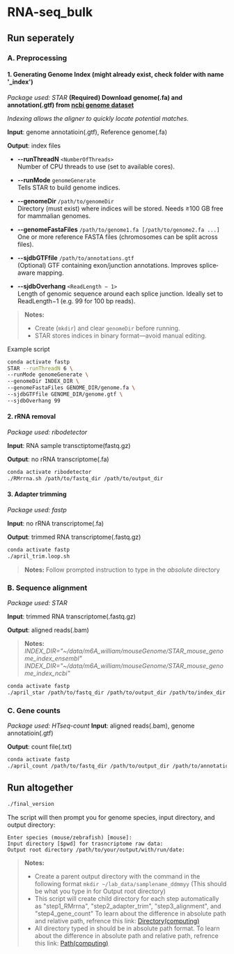 # RNA-seq_bulk

## Run seperately

### A. Preprocessing

#### 1. Generating Genome Index (might already exist, check folder with name '_index')
*Package used: STAR*
**(Required) Download genome(.fa) and annotation(.gtf) from [ncbi genome dataset](https://www.ncbi.nlm.nih.gov/datasets/genome/)**

*Indexing allows the aligner to quickly locate potential matches.*

**Input**: genome annotatioin(.gtf), Reference genome(.fa)

**Output**: index files

- **--runThreadN** `<NumberOfThreads>`  
  Number of CPU threads to use (set to available cores).

- **--runMode** `genomeGenerate`  
  Tells STAR to build genome indices.

- **--genomeDir** `/path/to/genomeDir`  
  Directory (must exist) where indices will be stored. Needs ≥100 GB free for mammalian genomes.

- **--genomeFastaFiles** `/path/to/genome1.fa [/path/to/genome2.fa ...]`  
  One or more reference FASTA files (chromosomes can be split across files).

- **--sjdbGTFfile** `/path/to/annotations.gtf`  
  (Optional) GTF containing exon/junction annotations. Improves splice‐aware mapping.

- **--sjdbOverhang** `<ReadLength − 1>`  
  Length of genomic sequence around each splice junction. Ideally set to ReadLength−1 (e.g. 99 for 100 bp reads).

> **Notes:**  
> - Create (`mkdir`) and clear `genomeDir` before running.  
> - STAR stores indices in binary format—avoid manual editing.  

Example script

```bash
conda activate fastp
STAR --runThreadN 6 \
--runMode genomeGenerate \
--genomeDir INDEX_DIR \
--genomeFastaFiles GENOME_DIR/genome.fa \
--sjdbGTFfile GENOME_DIR/genome.gtf \
--sjdbOverhang 99
```

#### 2. rRNA removal
*Package used: ribodetector*

**Input**: RNA sample transctiptome(fastq.gz)

**Output**: no rRNA transcriptome(.fa)

```bash
conda activate ribodetector
./RMrrna.sh /path/to/fastq_dir /path/to/output_dir
```

#### 3. Adapter trimming
*Package used: fastp*

**Input**: no rRNA transcriptome(.fa)

**Output**: trimmed RNA transcriptome(.fastq.gz)

```bash
conda activate fastp
./april_trim.loop.sh
```
> **Notes:**
> Follow prompted instruction to type in the *absolute* directory

### B. Sequence alignment
*Package used: STAR*

**Input**: trimmed RNA transcriptome(.fastq.gz)

**Output**: aligned reads(.bam)

> **Notes:**  
> *INDEX_DIR="~/data/m6A_william/mouseGenome/STAR_mouse_genome_index_ensembl"*
> *INDEX_DIR="~/data/m6A_william/mouseGenome/STAR_mouse_genome_index_ncbi"*

```bash
conda activate fastp
./april_star /path/to/fastq_dir /path/to/output_dir /path/to/index_dir
```

### C. Gene counts
*Package used: HTseq-count*
**Input**: aligned reads(.bam), genome annotatioin(.gtf)

**Output**: count file(.txt)

```bash
conda activate fastp
./april_count /path/to/fastq_dir /path/to/output_dir /path/to/annotation_dir
```

## Run altogether

```bash
./final_version
```
The script will then prompt you for genome species, input directory, and output directory:
```
Enter species (mouse/zebrafish) [mouse]: 
Input directory [$pwd] for trasncriptome raw data: 
Output root directory /path/to/your/output/with/run/date: 
```
> **Notes:** 
> - Create a parent output directory with the command in the following format ```mkdir ~/lab_data/samplename_ddmmyy``` (This should be what you type in for Output root directory)
> - This script will create child directory for each step automatically as "step1_RMrrna", "step2_adapter_trim", "step3_alignment", and "step4_gene_count" To learn about the difference in absolute path and relative path, refrence this link: [Directory(computing)](https://en.wikipedia.org/wiki/Directory_(computing))
> - All directory typed in should be in absolute path format. To learn about the difference in absolute path and relative path, refrence this link: [Path(computing)](https://en.wikipedia.org/wiki/Path_(computing))



